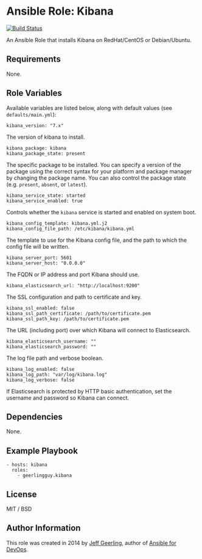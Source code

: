 # Ansible Role: Kibana

[![Build Status](https://travis-ci.org/geerlingguy/ansible-role-kibana.svg?branch=master)](https://travis-ci.org/geerlingguy/ansible-role-kibana)

An Ansible Role that installs Kibana on RedHat/CentOS or Debian/Ubuntu.

## Requirements

None.

## Role Variables

Available variables are listed below, along with default values (see `defaults/main.yml`):

    kibana_version: "7.x"

The version of kibana to install.

    kibana_package: kibana
    kibana_package_state: present

The specific package to be installed. You can specify a version of the package using the correct syntax for your platform and package manager by changing the package name. You can also control the package state (e.g. `present`, `absent`, or `latest`).

    kibana_service_state: started
    kibana_service_enabled: true

Controls whether the `kibana` service is started and enabled on system boot.

    kibana_config_template: kibana.yml.j2
    kibana_config_file_path: /etc/kibana/kibana.yml

The template to use for the Kibana config file, and the path to which the config file will be written.

    kibana_server_port: 5601
    kibana_server_host: "0.0.0.0"

The FQDN or IP address and port Kibana should use.

    kibana_elasticsearch_url: "http://localhost:9200"

The SSL configuration and path to certificate and key.

    kibana_ssl_enabled: false
    kibana_ssl_path_certificate: /path/to/certificate.pem
    kibana_ssl_path_key: /path/to/certificate.pem

The URL (including port) over which Kibana will connect to Elasticsearch.

    kibana_elasticsearch_username: ""
    kibana_elasticsearch_password: ""

The log file path and verbose boolean.

    kibana_log_enabled: false
    kibana_log_path: "var/log/kibana.log"
    kibana_log_verbose: false

If Elasticsearch is protected by HTTP basic authentication, set the username and password so Kibana can connect.

## Dependencies

None.

## Example Playbook

    - hosts: kibana
      roles:
        - geerlingguy.kibana

## License

MIT / BSD

## Author Information

This role was created in 2014 by [Jeff Geerling](https://www.jeffgeerling.com/), author of [Ansible for DevOps](https://www.ansiblefordevops.com/).

